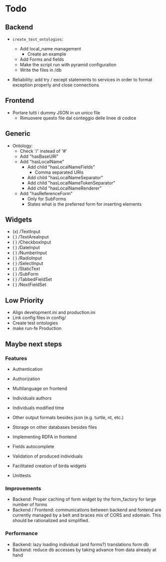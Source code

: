 # Todo

## Backend
 
 - `create_test_ontologies`: 
    - Add local_name management
        -  Create an example
    - Add Forms and fields
    - Make the script run with pyramid configuration
    - Write the files in /db
 
 - Reliability: add try / except statements to services in order to format exception
   properly and close connections

## Frontend

 - Portare tutti i dummy JSON in un unico file
    - Rimuovere questo file dal conteggio delle linee di codice 

## Generic

 - Ontology:
    - Check '/' instead of '#'
    - Add "hasBaseURI"
    - Add "hasLocalName"
        - Add child "hasLocalNameFields"
            - Comma separated URIs
        - Add child "hasLocalNameSeparator"
        - Add child "hasLocalNameTokenSeparator"
        - Add child "hasLocalNameRenderer"
	- Add "hasReferenceForm"
	    - Only for SubForms
	    - States what is the preferred form for inserting elements

## Widgets

 - (x) /TextInput
 - ( ) /TextAreaInput
 - ( ) /CheckboxInput
 - ( ) /DateInput
 - ( ) /NumberInput
 - ( ) /RadioInput
 - ( ) /SelectInput
 - ( ) /StaticText
 - ( ) /SubForm
 - ( ) /TabbedFieldSet
 - ( ) /NextFieldSet


## Low Priority

 - Align development.ini and production.ini
 - Link config files in config/
 - Create test ontologies
 - make run-fe Production
 
## Maybe next steps

### Features

 - Authentication
 - Authorization
 - Multilanguage on frontend
 - Individuals authors
 - Individuals modified time
 - Other output formats besides json (e.g. turtle, nt, etc.)
 - Storage on other databases besides files
 - Implementing RDFA in frontend
 - Fields autocomplete

 - Validation of produced individuals
 - Facilitated creation of birda widgets
 - Unittests

### Improvements
 - Backend: Proper caching of form widget by the form_factory for large number of forms
 - Backend / Frontend: communications between backend and fontend are currently
   managed by a belt and braces mix of CORS and xdomain. This should be rationalized 
   and simplified.

### Performance
 - Backend: lazy loading individual (and forms?) translations form db
 - Backend: reduce db accesses by taking advance from data already at hand